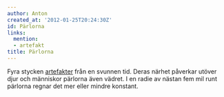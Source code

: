 ```yaml
---
author: Anton
created_at: '2012-01-25T20:24:30Z'
id: Pärlorna
links:
  mention:
  - artefakt
title: Pärlorna
---
```


Fyra stycken [artefakter] från en svunnen tid. Deras närhet påverkar utöver djur och människor
pärlorna även vädret. I en radie av nästan fem mil runt pärlorna regnar det mer eller mindre
konstant.

  [artefakter]: artefakt
